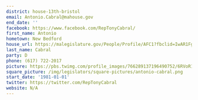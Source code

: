 ```yaml
---
district: house-13th-bristol
email: Antonio.Cabral@mahouse.gov
end_date: ''
facebook: https://www.facebook.com/RepTonyCabral/
first_name: Antonio
hometown: New Bedford
house_url: https://malegislature.gov/People/Profile/AFC1?fbclid=IwAR1FgRjNg-Q3tpgHyZyoFTk5faX5OChiGTcQx5dGHgNlO5ALkkuKIqU69l0
last_name: Cabral
party: D
phone: (617) 722-2017
picture: https://pbs.twimg.com/profile_images/766289137196490752/6RVoR1ug_400x400.jpg
square_picture: /img/legislators/square-pictures/antonio-cabral.png
start_date: '1981-01-01'
twitter: https://twitter.com/RepTonyCabral
website: N/A
---
```


